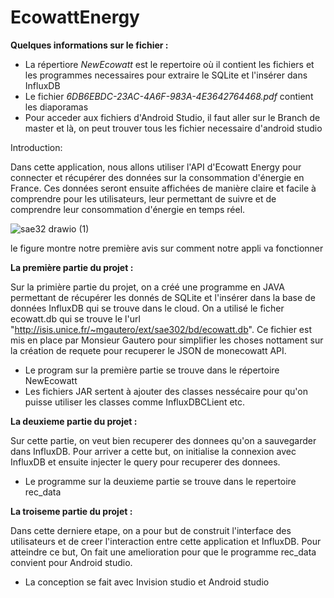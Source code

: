 # EcowattEnergy

**Quelques informations sur le fichier :**

* La répertiore *NewEcowatt* est le repertoire où il contient les fichiers et les programmes necessaires pour extraire le SQLite et l'insérer dans InfluxDB
* Le fichier *6DB6EBDC-23AC-4A6F-983A-4E3642764468.pdf* contient les diaporamas
* Pour acceder aux fichiers d'Android Studio, il faut aller sur le Branch de master et là, on peut trouver tous les fichier necessaire d'android studio

Introduction:

Dans cette application, nous allons utiliser l'API d'Ecowatt Energy pour connecter et récupérer des données sur la consommation d'énergie en France. Ces données seront ensuite affichées de manière claire et facile à comprendre pour les utilisateurs, leur permettant de suivre et de comprendre leur consommation d'énergie en temps réel.

![sae32 drawio (1)](https://user-images.githubusercontent.com/105039681/212767475-48eca71a-cbb1-4194-9cd8-03d239c18725.png)

le figure montre notre première avis sur comment notre appli va fonctionner

**La première partie du projet :**

Sur la primière partie du projet, on a créé une programme en JAVA permettant de récupérer les donnés de SQLite et l'insérer dans la base de données InfluxDB qui se trouve dans le cloud. 
On a utilisé le ficher ecowatt.db qui se trouve le l'url "http://isis.unice.fr/~mgautero/ext/sae302/bd/ecowatt.db". Ce fichier est mis en place par Monsieur Gautero pour simplifier les choses nottament sur la création de requete pour recuperer le JSON de monecowatt API.

* Le program sur la première partie se trouve dans le répertoire NewEcowatt
* Les fichiers JAR sertent à ajouter des classes nessécaire pour qu'on puisse utiliser les classes comme InfluxDBCLient etc.

**La deuxieme partie du projet :**

Sur cette partie, on veut bien recuperer des donnees qu'on a sauvegarder dans InfluxDB. Pour arriver a cette but, on initialise la connexion avec InfluxDB et ensuite injecter le query pour recuperer des donnees.

* Le programme sur la deuxieme partie se trouve dans le repertoire rec_data

**La troiseme partie du projet :**

Dans cette derniere etape, on a pour but de construit l'interface des utilisateurs et de creer l'interaction entre cette application et InfluxDB. Pour atteindre ce but,
On fait une amelioration pour que le programme rec_data convient pour Android studio.

* La conception se fait avec Invision studio et Android studio


